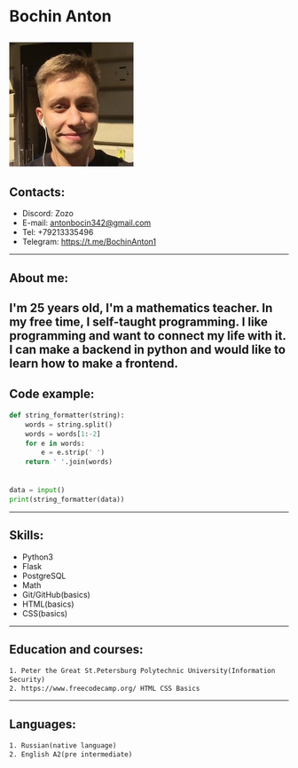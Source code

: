 # Bochin Anton
![my_photo](./my_photo.jpg)
---
## Contacts:
+ Discord: Zozo
+ E-mail: antonbocin342@gmail.com
+ Tel: +79213335496
+ Telegram: https://t.me/BochinAnton1
---
## About me:
I'm 25 years old, I'm a mathematics teacher. In my free time, I self-taught programming.
I like programming and want to connect my life with it. I can make a backend in python and would like to learn how to make a frontend.
---
## Code example:
```python
def string_formatter(string):
    words = string.split()
    words = words[1:-2]
    for e in words:
        e = e.strip(' ')
    return ' '.join(words)


data = input()
print(string_formatter(data))
```
---
## Skills:
+ Python3
+ Flask
+ PostgreSQL
+ Math
+ Git/GitHub(basics)
+ HTML(basics)
+ CSS(basics)
---
## Education and courses:
    1. Peter the Great St.Petersburg Polytechnic University(Information Security)
    2. https://www.freecodecamp.org/ HTML CSS Basics
---
## Languages:
    1. Russian(native language)
    2. English A2(pre intermediate)